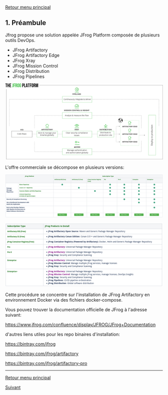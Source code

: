 [Retour menu principal](../README.md)

## 1. Préambule

Jfrog propose une solution appelée JFrog Platform composée de plusieurs outils DevOps.

- JFrog Artifactory
- JFrog Artifactory Edge
- JFrog Xray
- JFrog Mission Control
- JFrog Distribution
- JFrog Pipelines

![](../pictures/jfrog-platform.png)


L'offre commerciale se décompose en plusieurs versions: 


![](../pictures/jfrog-commercial-offer.png)


![](../pictures/jfrog-product.png)


Cette procédure se concentre sur l'installation de JFrog Artifactory en environnement Docker via des fichiers docker-compose. 

Vous pouvez trouver la documentation officielle de JFrog à l'adresse suivant:

https://www.jfrog.com/confluence/display/JFROG/JFrog+Documentation

d'autres liens utiles pour les repo binaires d'installation:

https://bintray.com/jfrog

https://bintray.com/jfrog/artifactory

https://bintray.com/jfrog/artifactory-pro


---------------------------------------------------------------------------------------------------------------------------------

[Retour menu principal](../README.md)

[Suivant](02-Prerequis.md)

